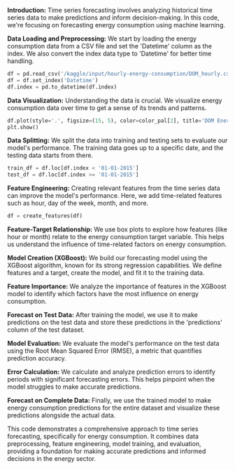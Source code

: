 **Introduction:**
Time series forecasting involves analyzing historical time series data to make predictions and inform decision-making. In this code, we're focusing on forecasting energy consumption using machine learning.

**Data Loading and Preprocessing:**
We start by loading the energy consumption data from a CSV file and set the 'Datetime' column as the index. We also convert the index data type to 'Datetime' for better time handling.

```python
df = pd.read_csv('/kaggle/input/hourly-energy-consumption/DOM_hourly.csv')
df = df.set_index('Datetime')
df.index = pd.to_datetime(df.index)
```

**Data Visualization:**
Understanding the data is crucial. We visualize energy consumption data over time to get a sense of its trends and patterns.

```python
df.plot(style='.', figsize=(15, 5), color=color_pal[2], title='DOM Energy Use Data in MW')
plt.show()
```

**Data Splitting:**
We split the data into training and testing sets to evaluate our model's performance. The training data goes up to a specific date, and the testing data starts from there.

```python
train_df = df.loc[df.index < '01-01-2015']
test_df = df.loc[df.index >= '01-01-2015']
```

**Feature Engineering:**
Creating relevant features from the time series data can improve the model's performance. Here, we add time-related features such as hour, day of the week, month, and more.

```python
df = create_features(df)
```

**Feature-Target Relationship:**
We use box plots to explore how features (like hour or month) relate to the energy consumption target variable. This helps us understand the influence of time-related factors on energy consumption.

**Model Creation (XGBoost):**
We build our forecasting model using the XGBoost algorithm, known for its strong regression capabilities. We define features and a target, create the model, and fit it to the training data.

**Feature Importance:**
We analyze the importance of features in the XGBoost model to identify which factors have the most influence on energy consumption.

**Forecast on Test Data:**
After training the model, we use it to make predictions on the test data and store these predictions in the 'predictions' column of the test dataset.

**Model Evaluation:**
We evaluate the model's performance on the test data using the Root Mean Squared Error (RMSE), a metric that quantifies prediction accuracy.

**Error Calculation:**
We calculate and analyze prediction errors to identify periods with significant forecasting errors. This helps pinpoint when the model struggles to make accurate predictions.

**Forecast on Complete Data:**
Finally, we use the trained model to make energy consumption predictions for the entire dataset and visualize these predictions alongside the actual data.

This code demonstrates a comprehensive approach to time series forecasting, specifically for energy consumption. It combines data preprocessing, feature engineering, model training, and evaluation, providing a foundation for making accurate predictions and informed decisions in the energy sector.
